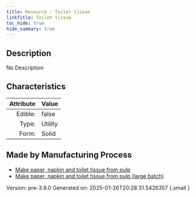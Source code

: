 ```yaml
---
title: Resource - Toilet tissue
linkTitle: Toilet tissue
toc_hide: true
hide_summary: true
---
```


## Description
No Description

## Characteristics

| Attribute      | Value |
|--------:|:------|
|Edible:|false|
|Type:|Utility|
|Form:|Solid|
 
## Made by Manufacturing Process

- [Make paper, napkin and toilet tissue from pulp](/docs/definitions/process/make-paper--napkin-and-toilet-tissue-from-pulp)
- [Make paper, napkin and toilet tissue from pulp (large batch)](/docs/definitions/process/make-paper--napkin-and-toilet-tissue-from-pulp--large-batch-)



    

Version: pre-3.9.0 Generated on: 2025-01-26T20:28:31.5426357
{.small }
